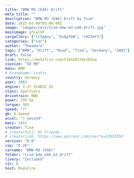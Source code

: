 ```yaml
---
title: "BMW M3 (E46) Drift"
meta_title: ""
description: "BMW M3 (E46) Drift by Tism"
date: 2025-01-04T05:00:00Z
image: "images/cars/tism-bmw-m3-e46-drift.jpg"
mainimage: gfcwlSP
cargallery: ["fcYpAuy", "6sAgTbN", "rHIZmY3"]
categories: ["Car"]
author: "Theodora"
tags: ["BMW", "Drift", "Road", "Tism", "Germany", "2003"]
draft: false
link: https://modsfire.com/F3aGXOJ7mkJHIwa
zipsize: "93 MB"
manu: BMW
# brandname: isotta
country: Germany
year: 2003
engine: 3.2l S54B32 I6
class: Sportcars
drivetrain: RWD
power: 338 hp
torque: 365
speed: "?"
gb: 6-Speed
accel: "? second"
mass: 1452
creator: Tism
# creatorfull: AC Friends
# creatorlink: https://www.patreon.com/user?u=53932550
version: "0.0"
csp: "0.26"
carname: "BMW M3 (E46)"
folder: "tism_bmw_e46_m3_drift"
livery: "Included"
r2r: 0
host: ModsFire
---
```


